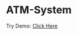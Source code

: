 # ATM-System

Try Demo: <a href="https://colab.research.google.com/github/prasad-shinde9595/ATM-System/blob/main/atm.ipynb">Click Here</a>
